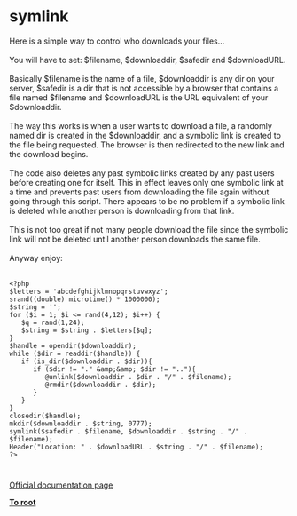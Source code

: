 # symlink



Here is a simple way to control who downloads your files...<br><br>You will have to set: $filename, $downloaddir, $safedir and $downloadURL.<br><br>Basically $filename is the name of a file, $downloaddir is any dir on your server, $safedir is a dir that is not accessible by a browser that contains a file named $filename and $downloadURL is the URL equivalent of your $downloaddir.<br><br>The way this works is when a user wants to download a file, a randomly named dir is created in the $downloaddir, and a symbolic link is created to the file being requested.  The browser is then redirected to the new link and the download begins.<br><br>The code also deletes any past symbolic links created by any past users before creating one for itself.  This in effect leaves only one symbolic link at a time and prevents past users from downloading the file again without going through this script.  There appears to be no problem if a symbolic link is deleted while another person is downloading from that link.<br><br>This is not too great if not many people download the file since the symbolic link will not be deleted until another person downloads the same file. <br><br>Anyway enjoy:<br><br>

```
<?php
$letters = 'abcdefghijklmnopqrstuvwxyz';
srand((double) microtime() * 1000000);
$string = '';
for ($i = 1; $i <= rand(4,12); $i++) {
   $q = rand(1,24);
   $string = $string . $letters[$q];
}
$handle = opendir($downloaddir);
while ($dir = readdir($handle)) {
   if (is_dir($downloaddir . $dir)){
      if ($dir != "." &amp;&amp; $dir != ".."){
         @unlink($downloaddir . $dir . "/" . $filename);
         @rmdir($downloaddir . $dir);
      }
   }
}
closedir($handle);
mkdir($downloaddir . $string, 0777);
symlink($safedir . $filename, $downloaddir . $string . "/" . $filename);
Header("Location: " . $downloadURL . $string . "/" . $filename);
?>
```
  

#

[Official documentation page](https://www.php.net/manual/en/function.symlink.php)

**[To root](/README.md)**
